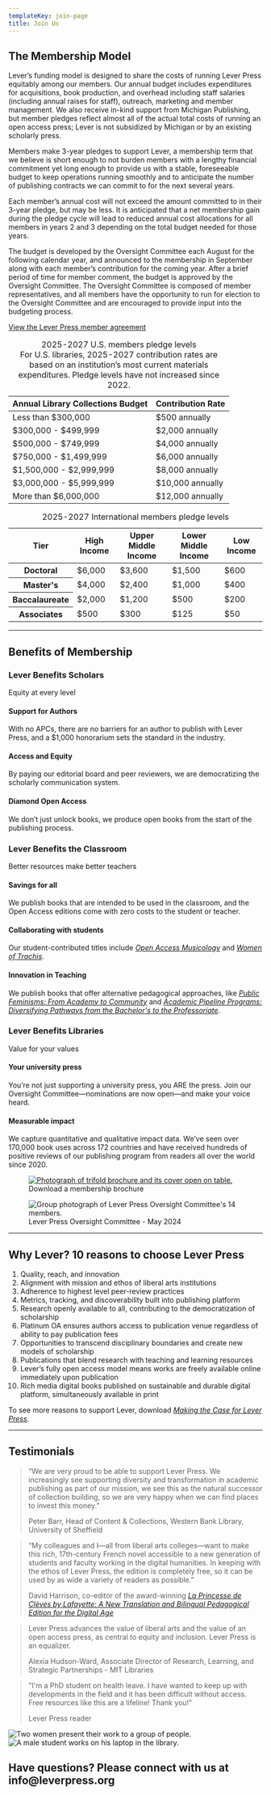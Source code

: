 ```yaml
---
templateKey: join-page
title: Join Us
---
```

<div class="row featurette">
    <div class="col-md-5 order-md-2">
        <h2 class="featurette-heading">The Membership Model</h2>
        <p>Lever’s funding model is designed to share the costs of running Lever Press equitably among our members. Our annual budget includes expenditures for acquisitions, book production, and overhead including staff salaries (including annual raises for staff), outreach, marketing and member management. We also receive in-kind support from Michigan Publishing, but member pledges reflect almost all of the actual total costs of running an open access press; Lever is not subsidized by Michigan or by an existing scholarly press.</p>
        <p>Members make 3-year pledges to support Lever, a membership term that we believe is short enough to not burden members with a lengthy financial commitment yet long enough to provide us with a stable, foreseeable budget to keep operations running smoothly and to anticipate the number of publishing contracts we can commit to for the next several years.</p>
        <p>Each member’s annual cost will not exceed the amount committed to in their 3-year pledge, but may be less. It is anticipated that a net membership gain during the pledge cycle will lead to reduced annual cost allocations for all members in years 2 and 3 depending on the total budget needed for those years.
        </p>
        <p>The budget is developed by the Oversight Committee each August for the following calendar year, and announced to the membership in September along with each member’s contribution for the coming year. After a brief period of time for member comment, the budget is approved by the Oversight Committee. The Oversight Committee is composed of member representatives, and all members have the opportunity to run for election to the Oversight Committee and are encouraged to provide input into the budgeting process.
        </p>
        <p><a href="assets/lever-press-pledge-agreement_phase3.pdf">View the Lever Press member agreement</a></p>
    </div>
    <div class="col-md-7 order-md-1">
        <table class="table table-bordered">             
            <caption class="scala-sans"><span class="lead text-dark">2025-2027 U.S. members pledge levels</span><br>
            <span>For U.S. libraries, 2025-2027 contribution rates are based on an institution’s most current materials expenditures. Pledge levels have not increased since 2022.</span>
            </caption>             
            <thead class="scala-sans">
                <tr>
                    <th scope="col">Annual Library Collections Budget</th>
                    <th scope="col">Contribution Rate</th>
                </tr>
            </thead>
            <tbody>
                <tr>
                    <td>Less than $300,000</td>
                    <td>$500 annually</td>
                </tr>
                <tr>
                    <td>$300,000 - $499,999</td>
                    <td>$2,000 annually</td>
                </tr>
                <tr>
                    <td>$500,000 - $749,999</td>
                    <td>$4,000 annually</td>
                </tr>
                <tr>
                    <td>$750,000 - $1,499,999</td> 
                    <td>$6,000 annually</td>
                </tr>
                <tr>
                    <td>$1,500,000 - $2,999,999</td>
                    <td>$8,000 annually</td>
                </tr> 
                <tr>
                    <td>$3,000,000 - $5,999,999</td>
                    <td>$10,000 annually</td>
                </tr>
                <tr>
                    <td>More than $6,000,000</td>
                    <td>$12,000 annually</td>
                </tr>
            </tbody>
        </table>
        <table class="table table-bordered">             
            <caption class="scala-sans"><span class="lead text-dark">2025-2027 International members pledge levels</span>            
            </caption>             
            <thead class="scala-sans">
                <tr>
                    <th scope="col">Tier</th>
                    <th scope="col">High Income</th>
                    <th scope="col">Upper Middle Income</th>
                    <th scope="col">Lower Middle Income</th>
                    <th scope="col">Low Income</th>
                </tr>
            </thead>
            <tbody>
                <tr>
                    <th scope="row">Doctoral</th>
                    <td>$6,000</td>
                    <td>$3,600</td>
                    <td>$1,500</td>
                    <td>$600</td>
                </tr>
                <tr>
                    <th scope="row">Master's</th>
                    <td>$4,000</td>
                    <td>$2,400</td>
                    <td>$1,000</td>
                    <td>$400</td>
                </tr>
                <tr>
                    <th scope="row">Baccalaureate</th>
                    <td>$2,000</td>
                    <td>$1,200</td>
                    <td>$500</td>
                    <td>$200</td>
                </tr>
                <tr>
                    <th scope="row">Associates</th>
                    <td>$500</td>
                    <td>$300</td>
                    <td>$125</td>
                    <td>$50</td>
                </tr>                
            </tbody>
        </table>
    </div>
</div>
<hr class="featurette-divider">
<div class="row featurette">
    <div class="col-md-7">
        <h2 class="featurette-heading">Benefits of Membership</h2>
        <h3 class="join-h3 text-primary">Lever Benefits Scholars</h3>
        <p class="lead font-italic">Equity at every level</p>
        <h4 class="text-uppercase join-h4">Support for Authors</h4>
        <p>With no APCs, there are no barriers for an author to publish with Lever Press, and a $1,000 honorarium sets the standard in the industry. </p>
        <h4 class="text-uppercase join-h4">Access and Equity</h4>
        <p>By paying our editorial board and peer reviewers, we are democratizing the scholarly communication system.</p>
        <h4 class="text-uppercase join-h4">Diamond Open Access</h4>
        <p>We don’t just unlock books, we produce open books from the start of the publishing process.</p>
        <h3 class="join-h3 text-primary pt-4">Lever Benefits the Classroom</h3>
        <p class="lead font-italic">Better resources make better teachers</p>
        <h4 class="text-uppercase join-h4">Savings for all</h4>
        <p>We publish books that are intended to be used in the classroom, and the Open Access editions come with zero costs to the student or teacher.</p>
        <h4 class="text-uppercase join-h4">Collaborating with students</h4>
        <p>Our student-contributed  titles include <a href="https://www.fulcrum.org/concern/monographs/bv73c232s"><i>Open Access Musicology</i></a> and <a href="https://www.fulcrum.org/concern/monographs/rb68xf022"><i>Women of Trachis</i></a>.</p>
        <h4 class="text-uppercase join-h4">Innovation in Teaching</h4>
        <p>We publish books that offer alternative pedagogical approaches, like <a href="https://www.fulcrum.org/concern/monographs/h128nh254"><i>Public Feminisms: From Academy to Community</i></a> and <a href="https://doi.org/10.3998/mpub.12216775"><i>Academic Pipeline Programs: Diversifying Pathways from the Bachelor's to the Professoriate</i></a>.</p>
        <h3 class="join-h3 text-primary pt-4">Lever Benefits Libraries</h3>
        <p class="lead font-italic">Value for your values</p>
        <h4 class="text-uppercase join-h4">Your university press</h4>
        <p>You’re not just supporting a university press, you ARE the press. Join our Oversight Committee—nominations are now open—and make your voice heard.</p>
        <h4 class="text-uppercase join-h4">Measurable impact</h4>
        <p>We capture quantitative and qualitative impact data. We’ve seen over 170,000 book uses across 172 countries and have received hundreds of positive reviews of our publishing program from readers all over the world since 2020.</p>
    </div>
    <div class="col-md-5">
        <figure>
            <a class="d-block" href="/assets/lever-2024-trifold.pdf"><img class="img-fluid mb-1" src="/assets/lever-2024-trifold.png" alt="Photograph of trifold brochure and its cover open on table."/></a>
            <figcaption class="scala-sans">Download a membership brochure</figcaption>
        </figure>
        <figure>
            <img class="img-fluid mb-1" src="/assets/lever-oversight-2024.jpg" alt="Group photograph of Lever Press Oversight Committee's 14 members."/>
            <figcaption class="scala-sans">Lever Press Oversight Committee - May 2024</figcaption>
        </figure>
    </div>
</div>
<hr class="featurette-divider">
<div class="row justify-content-md-center featurette">
    <div class="col-md-10">
        <h2 class="featurette-heading text-center">Why Lever? <span class="text-muted">10 reasons to choose Lever Press</span></h2>
        <p>
            <ol class="join">
                <li>Quality, reach, and innovation</li>
                <li>Alignment with mission and ethos of liberal arts institutions</li>
                <li>Adherence to highest level peer-review practices</li>
                <li>Metrics, tracking, and discoverability built into publishing platform</li>
                <li>Research openly available to all, contributing to the democratization of scholarship</li>
                <li>Platinum OA ensures authors access to publication venue regardless of ability to pay publication fees</li>
                <li>Opportunities to transcend disciplinary boundaries and create new models of scholarship</li>
                <li>Publications that blend research with teaching and learning resources</li>
                <li>Lever’s fully open access model means works are freely available online immediately upon publication</li>
                <li>Rich media digital books published on sustainable and durable digital platform, simultaneously available in print</li>
            </ol>
        </p>
        <p class="lead text-center">To see more reasons to support Lever, download <a target="_blank" href="/assets/making-the-case-for-lever-press.pdf"><i>Making the Case for Lever Press</i></a>.</p>
    </div>
</div>
<hr class="featurette-divider">
<div class="row featurette">
    <div class="col-md-7 order-md-2">
        <h2 class="featurette-heading">Testimonials</h2>
        <blockquote class="blockquote">
        <p class="mb-0">“We are very proud to be able to support Lever Press. We increasingly see supporting diversity and transformation in academic publishing as part of our mission, we see this as the natural successor of collection building, so we are very happy when we can find places to invest this money."</p>
        <footer class="blockquote-footer">Peter Barr, Head of Content & Collections, Western Bank Library, University of Sheffield</cite>
        </footer>
        </blockquote>
        <blockquote class="blockquote">
        <p class="mb-0">“My colleagues and I—all from liberal arts colleges—want to make this rich, 17th-century French novel accessible to a new generation of students and faculty working in the digital humanities. In keeping with the ethos of Lever Press, the edition is completely free, so it can be used by as wide a variety of readers as possible.”</p>
        <footer class="blockquote-footer">David Harrison, co-editor of the award-winning <a href="https://doi.org/10.3998/mpub.12629286"><i>La Princesse de Clèves by Lafayette: A New Translation and Bilingual Pedagogical Edition for the Digital Age</i></a></footer>
        </blockquote>
        <blockquote class="blockquote">
        <p class="mb-0">Lever Press advances the value of liberal arts and the value of an open access press, as central to equity and inclusion. Lever Press is an equalizer.</p> 
        <footer class="blockquote-footer">Alexia Hudson-Ward, Associate Director of Research, Learning, and Strategic Partnerships - MIT Libraries</footer>
        </blockquote>
        <blockquote class="blockquote">
        <p class="mb-0">"I'm a PhD student on health leave. I have wanted to keep up with developments in the field and it has been difficult without access. Free resources like this are a lifeline! Thank you!"</p>
        <footer class="blockquote-footer">Lever Press reader</cite>
        </footer>
        </blockquote>
    </div>
    <div class="col-md-5 order-md-1">
        <img class="img-fluid" src="/assets/join-us-image-2.jpg" alt="Two women present their work to a group of people."/>
        <img class="img-fluid" src="/assets/join-us-image-3.jpg" alt="A male student works on his laptop in the library."/>
    </div>
</div>
<div class="row cta-bottom featurette justify-content-md-center">
    <h2 class="mb-4">Have questions? Please connect with us at info@leverpress.org</h2>    
</div>